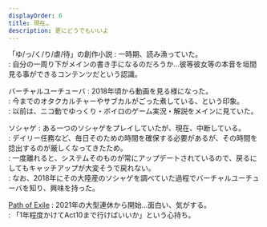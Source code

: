 ```yaml
---
displayOrder: 6
title: 現在…
description: 更にどうでもいいよ
---
```


「ゆ/っ/く/り/虐/待」の創作小説
:  一時期、読み漁っていた。  
:  自分の一周り下がメインの書き手になるのだろうか…彼等彼女等の本音を垣間見る事ができるコンテンツだという認識。

バーチャルユーチューバ
:  2018年頃から動画を見る様になった。  
:  今までのオタクカルチャーやサブカルがごった煮している、という印象。  
:  以前は、ニコ動でゆっくり・ボイロのゲーム実況・解説をメインに見ていた。

ソシャゲ
:  ある一つのソシャゲをプレイしていたが、現在、中断している。  
:  デイリー任務など、毎日そのための時間を確保する必要があるが、その時間を捻出するのが厳しくなってきたため。  
:  一度離れると、システムそのものが常にアップデートされているので、戻るにしてもキャッチアップが大変そうで戻れない。  
:  なお、2018年にその大陸産のソシャゲを調べていた過程でバーチャルユーチューバを知り、興味を持った。

[Path of Exile](https://www.pathofexile.com/)
:  2021年の大型連休から開始…面白い、気がする。  
:  「1年程度かけてAct10まで行けばいいか」という心持ち。
